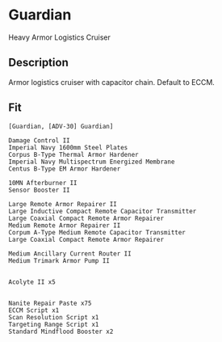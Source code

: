 # Guardian

 Heavy Armor Logistics Cruiser

## Description

Armor logistics cruiser with capacitor chain. Default to ECCM.

## Fit

```
[Guardian, [ADV-30] Guardian]

Damage Control II
Imperial Navy 1600mm Steel Plates
Corpus B-Type Thermal Armor Hardener
Imperial Navy Multispectrum Energized Membrane
Centus B-Type EM Armor Hardener

10MN Afterburner II
Sensor Booster II

Large Remote Armor Repairer II
Large Inductive Compact Remote Capacitor Transmitter
Large Coaxial Compact Remote Armor Repairer
Medium Remote Armor Repairer II
Corpum A-Type Medium Remote Capacitor Transmitter
Large Coaxial Compact Remote Armor Repairer

Medium Ancillary Current Router II
Medium Trimark Armor Pump II


Acolyte II x5


Nanite Repair Paste x75
ECCM Script x1
Scan Resolution Script x1
Targeting Range Script x1
Standard Mindflood Booster x2
```
